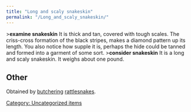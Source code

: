 ```yaml
---
title: "Long and scaly snakeskin"
permalink: "/Long_and_scaly_snakeskin/"
---
```


\>**examine snakeskin**
It is thick and tan, covered with tough scales. The criss-cross
formation
of the black stripes, makes a diamond pattern up its length. You also
notice how supple it is, perhaps the hide could be tanned and formed
into
a garment of some sort.
\>**consider snakeskin**
It is a long and scaly snakeskin.
It weighs about one pound.

## Other

Obtained by [butchering](butcher "wikilink")
[rattlesnakes](rattlesnake "wikilink").

[Category: Uncategorized
items](Category:_Uncategorized_items "wikilink")